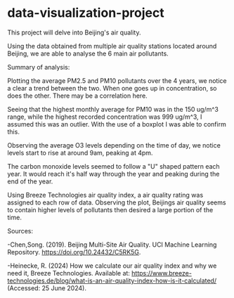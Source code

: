 # data-visualization-project

This project will delve into Beijing's air quality.

Using the data obtained from multiple air quality stations located around Beijing,
we are able to analyse the 6 main air pollutants.

Summary of analysis:

Plotting the average PM2.5 and PM10 pollutants over the 4 years, we notice a clear a trend between the two.
When one goes up in concentration, so does the other. There may be a correlation here.

Seeing that the highest monthly average for PM10 was in the 150 ug/m^3 range, while the highest recorded concentration was 999 ug/m^3,
I assumed this was an outlier.
With the use of a boxplot I was able to confirm this.

Observing the average O3 levels depending on the time of day, we notice levels start to rise at around 9am, peaking at 4pm.

The carbon monoxide levels seemed to follow a "U" shaped pattern each year. It would reach it's half way through the year and peaking during the end of the year.

Using Breeze Technologies air quality index, a air quality rating was assigned to each row of data.
Observing the plot, Beijings air quality seems to contain higher levels of pollutants then desired a large portion of the time.


Sources:

-Chen,Song. (2019). Beijing Multi-Site Air Quality. UCI Machine Learning Repository. https://doi.org/10.24432/C5RK5G.

-Heinecke, R. (2024) How we calculate our air quality index and why we need it, Breeze Technologies. Available at: https://www.breeze-technologies.de/blog/what-is-an-air-quality-index-how-is-it-calculated/ (Accessed: 25 June 2024). 
